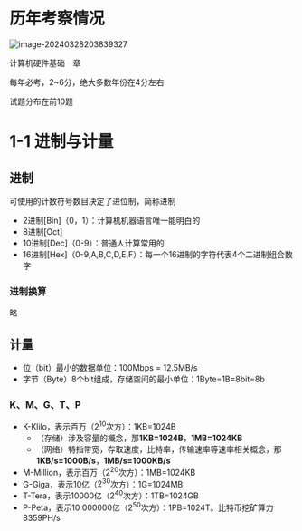 # 历年考察情况

![image-20240328203839327](https://img.yatjay.top/md/image-20240328203839327.png)

计算机硬件基础一章

每年必考，2~6分，绝大多数年份在4分左右

试题分布在前10题

# 1-1 进制与计量

## 进制

可使用的计数符号数目决定了进位制，简称进制

- 2进制[Bin]（0，1）：计算机机器语言唯一能明白的
- 8进制[Oct]
- 10进制[Dec]（0-9）：普通人计算常用的
- 16进制[Hex]（0-9,A,B,C,D,E,F）：每一个16进制的字符代表4个二进制组合数字

### 进制换算

略

## 计量

- 位（bit）最小的数据单位：100Mbps = 12.5MB/s
- 字节（Byte）8个bit组成，存储空间的最小单位：1Byte=1B=8bit=8b

### K、M、G、T、P

- K-Klilo，表示百万（$2^{10}$次方）：1KB=1024B
  - （存储）涉及容量的概念，那**1KB=1024B**，**1MB=1024KB**
  - （网络）特指带宽，存取速度，比特率，传输速率等速率相关概念，那**1KB/s=1000B/s**，**1MB/s=1000KB/s**
- M-Million，表示百万（$2^{20}$次方）：1MB=1024KB
- G-Giga，表示10亿（$2^{30}$次方）：1G=1024MB
- T-Tera，表示10000亿（$2^{40}$次方）：1TB=1024GB
- P-Peta，表示10 000000亿（$2^{50}$次方）：1PB=1024T。比特币挖矿算力8359PH/s

